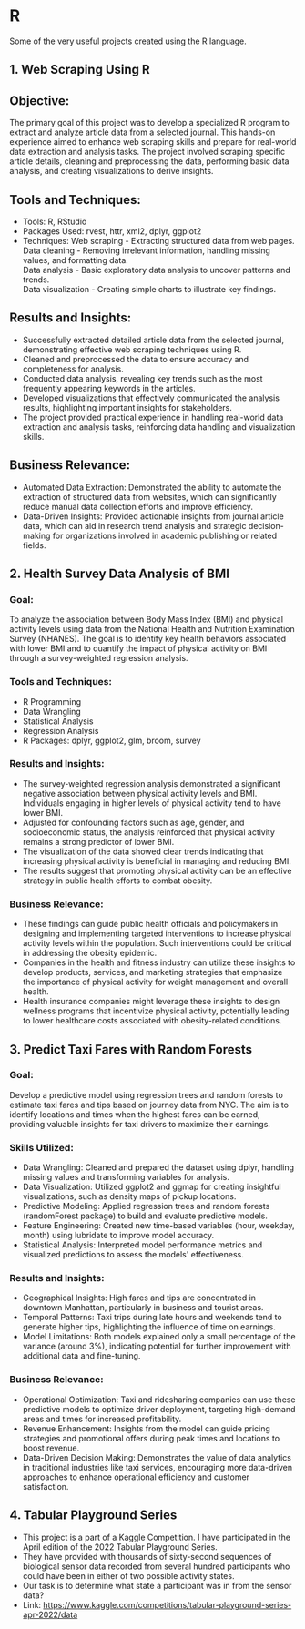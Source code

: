 # R
Some of the very useful projects created using the R language.

## 1. Web Scraping Using R

## Objective:
The primary goal of this project was to develop a specialized R program to extract and analyze article data from a selected journal. This hands-on experience aimed to enhance web scraping skills and prepare for real-world data extraction and analysis tasks. The project involved scraping specific article details, cleaning and preprocessing the data, performing basic data analysis, and creating visualizations to derive insights.

## Tools and Techniques:
* Tools: R, RStudio
* Packages Used: rvest, httr, xml2, dplyr, ggplot2
* Techniques:
Web scraping - Extracting structured data from web pages. <br />
Data cleaning - Removing irrelevant information, handling missing values, and formatting data. <br />
Data analysis - Basic exploratory data analysis to uncover patterns and trends.<br />
Data visualization - Creating simple charts to illustrate key findings.

## Results and Insights:
* Successfully extracted detailed article data from the selected journal, demonstrating effective web scraping techniques using R.
* Cleaned and preprocessed the data to ensure accuracy and completeness for analysis.
* Conducted data analysis, revealing key trends such as the most frequently appearing keywords in the articles.
* Developed visualizations that effectively communicated the analysis results, highlighting important insights for stakeholders.
* The project provided practical experience in handling real-world data extraction and analysis tasks, reinforcing data handling and visualization skills.

## Business Relevance:
* Automated Data Extraction: Demonstrated the ability to automate the extraction of structured data from websites, which can significantly reduce manual data collection efforts and improve efficiency.
* Data-Driven Insights: Provided actionable insights from journal article data, which can aid in research trend analysis and strategic decision-making for organizations involved in academic publishing or related fields.

## 2. Health Survey Data Analysis of BMI

### Goal:
To analyze the association between Body Mass Index (BMI) and physical activity levels using data from the National Health and Nutrition Examination Survey (NHANES). The goal is to identify key health behaviors associated with lower BMI and to quantify the impact of physical activity on BMI through a survey-weighted regression analysis.

### Tools and Techniques:
* R Programming
* Data Wrangling
* Statistical Analysis
* Regression Analysis
* R Packages: dplyr, ggplot2, glm, broom, survey
  
### Results and Insights:
* The survey-weighted regression analysis demonstrated a significant negative association between physical activity levels and BMI. Individuals engaging in higher levels of physical activity tend to have lower BMI.
* Adjusted for confounding factors such as age, gender, and socioeconomic status, the analysis reinforced that physical activity remains a strong predictor of lower BMI.
* The visualization of the data showed clear trends indicating that increasing physical activity is beneficial in managing and reducing BMI.
* The results suggest that promoting physical activity can be an effective strategy in public health efforts to combat obesity.

### Business Relevance:
* These findings can guide public health officials and policymakers in designing and implementing targeted interventions to increase physical activity levels within the population. Such interventions could be critical in addressing the obesity epidemic.
* Companies in the health and fitness industry can utilize these insights to develop products, services, and marketing strategies that emphasize the importance of physical activity for weight management and overall health.
* Health insurance companies might leverage these insights to design wellness programs that incentivize physical activity, potentially leading to lower healthcare costs associated with obesity-related conditions.

## 3. Predict Taxi Fares with Random Forests

### Goal:
Develop a predictive model using regression trees and random forests to estimate taxi fares and tips based on journey data from NYC. The aim is to identify locations and times when the highest fares can be earned, providing valuable insights for taxi drivers to maximize their earnings.

### Skills Utilized:
* Data Wrangling: Cleaned and prepared the dataset using dplyr, handling missing values and transforming variables for analysis.
* Data Visualization: Utilized ggplot2 and ggmap for creating insightful visualizations, such as density maps of pickup locations.
* Predictive Modeling: Applied regression trees and random forests (randomForest package) to build and evaluate predictive models.
* Feature Engineering: Created new time-based variables (hour, weekday, month) using lubridate to improve model accuracy.
* Statistical Analysis: Interpreted model performance metrics and visualized predictions to assess the models' effectiveness.

### Results and Insights:
* Geographical Insights: High fares and tips are concentrated in downtown Manhattan, particularly in business and tourist areas.
* Temporal Patterns: Taxi trips during late hours and weekends tend to generate higher tips, highlighting the influence of time on earnings.
* Model Limitations: Both models explained only a small percentage of the variance (around 3%), indicating potential for further improvement with additional data and fine-tuning.

### Business Relevance:
* Operational Optimization: Taxi and ridesharing companies can use these predictive models to optimize driver deployment, targeting high-demand areas and times for increased profitability.
* Revenue Enhancement: Insights from the model can guide pricing strategies and promotional offers during peak times and locations to boost revenue.
* Data-Driven Decision Making: Demonstrates the value of data analytics in traditional industries like taxi services, encouraging more data-driven approaches to enhance operational efficiency and customer satisfaction.

## 4. Tabular Playground Series

- This project is a part of a Kaggle Competition. I have participated in the April edition of the 2022 Tabular Playground Series. 
- They have provided with thousands of sixty-second sequences of biological sensor data recorded from several hundred participants who could have been in either of two possible activity states. 
- Our task is to determine what state a participant was in from the sensor data?
- Link: https://www.kaggle.com/competitions/tabular-playground-series-apr-2022/data
